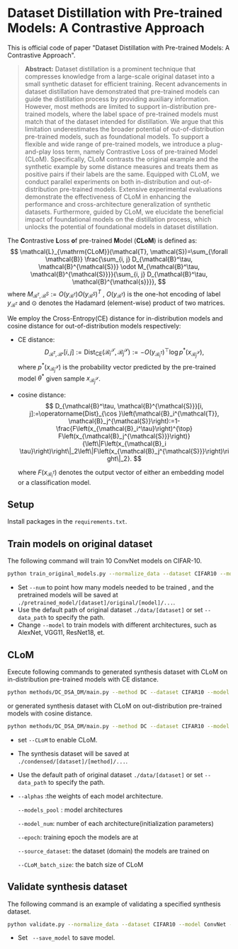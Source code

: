 # Dataset Distillation with Pre-trained Models: A Contrastive Approach

This is official code of paper "Dataset Distillation with Pre-trained Models: A Contrastive Approach". 

> **Abstract:** Dataset distillation is a prominent technique that compresses knowledge from a large-scale original dataset into a small synthetic dataset for efficient training. Recent advancements in dataset distillation have demonstrated that pre-trained models can guide the distillation process by providing auxiliary information. However, most methods are limited to support in-distribution pre-trained models, where the label space of pre-trained models must match that of the dataset intended for distillation. We argue that this limitation underestimates the broader potential of out-of-distribution pre-trained models, such as foundational models. To support a flexible and wide range of pre-trained models, we introduce a plug-and-play loss term, namely Contrastive Loss of pre-trained Model (CLoM). Specifically, CLoM contrasts the original example and the synthetic example by some distance measures and treats them as positive pairs if their labels are the same. Equipped with CLoM, we conduct parallel experiments on both in-distribution and out-of-distribution pre-trained models. Extensive experimental evaluations demonstrate the effectiveness of CLoM in enhancing the performance and cross-architecture generalization of synthetic datasets. Furthermore, guided by CLoM, we elucidate the beneficial impact of foundational models on the distillation process, which unlocks the potential of foundational models in dataset distillation.

The **C**ontrastive **L**oss **o**f pre-trained **M**odel (**CLoM**) is defined as:
$$
\mathcal{L}_{\mathrm{CLoM}}(\mathcal{T}, \mathcal{S})=\sum_{\forall \mathcal{B}} \frac{\sum_{i, j} D_{\mathcal{B}^\tau, \mathcal{B}^{\mathcal{S}}} \odot M_{\mathcal{B}^\tau, \mathcal{B}^{\mathcal{S}}}}{\sum_{i, j} D_{\mathcal{B}^\tau, \mathcal{B}^{\mathcal{s}}}},
$$
where $M_{\mathcal{B}^\tau,\mathcal{B}^S}:=O\left(y_{\mathcal{B}^\tau}\right)O\left(y_{\mathcal{B}^S}\right)^T$ , $O\left(y_{\mathcal{B}^\tau}\right)$ is the one-hot encoding of label $y_{\mathcal{B}^\tau}$ and $\odot$ denotes the Hadamard (element-wise) product of two matrices. 

We employ the Cross-Entropy(CE) distance for in-distribution models and cosine distance for out-of-distribution models respectively:

* CE distance:
  $$
  D_{\mathcal{B}^\tau, \mathcal{B}^{\mathcal{s}}}[i, j]:=\operatorname{Dist}_{\mathrm{CE}}\left(\mathcal{B}_i^{\mathcal{T}}, \mathcal{B}_j^{\mathcal{S}}\right):=-O\left(y_{\mathcal{B}_i^\tau}\right)^{\top} \log p^*\left(x_{\mathcal{B}_j^{\mathcal{S}}}\right),
  $$
  where $p^*\left(x_{\mathcal{B}_j^{\mathcal{S}}}\right)$ is the probability vector predicted by the pre-trained model $\theta^*$ given sample $x_{\mathcal{B}_j^{\mathcal{S}}}$.
  
* cosine distance:
  $$
  D_{\mathcal{B}^\tau, \mathcal{B}^{\mathcal{S}}}[i, j]:=\operatorname{Dist}_{\cos }\left(\mathcal{B}_i^{\mathcal{T}}, \mathcal{B}_j^{\mathcal{S}}\right):=1-\frac{F\left(x_{\mathcal{B}_i^\tau}\right)^{\top} F\left(x_{\mathcal{B}_j^{\mathcal{S}}}\right)}{\left\|F\left(x_{\mathcal{B}_i \tau}\right)\right\|_2\left\|F\left(x_{\mathcal{B}_j^{\mathcal{S}}}\right)\right\|_2}.
  $$

  where  $F \left(x_{\mathcal{B}_i^\tau}\right)$ denotes the output vector of either an embedding model or a classification model.

## Setup

Install packages in the `requirements.txt`.

## Train models on original dataset

The following command will train 10 ConvNet models on CIFAR-10.

```bash
python train_original_models.py --normalize_data --dataset CIFAR10 --model ConvNet --num 10
```

* Set `--num` to point how many models needed to be trained , and the pretrained models will be saved at `./pretrained_model/[dataset]/original/[model]/...`.
*  Use the default path of original dataset `./data/[dataset]` or set `--data_path` to specify the path.
*  Change `--model` to train models with different architectures, such as AlexNet, VGG11, ResNet18, et.

## CLoM

Execute following commands to generated synthesis dataset with CLoM on in-distribution pre-trained models with CE distance.

```sh
python methods/DC_DSA_DM/main.py --method DC --dataset CIFAR10 --model ConvNet --ipc 10 --CLoM --CLoM_distance ce --models_pool ConvNet --alphas 1000  --model_num 1 --epoch 150 --source_dataset CIFAR10 --CLoM_batch_size 8196
```

or generated synthesis dataset with CLoM on out-distribution pre-trained models with cosine distance.

```sh
python methods/DC_DSA_DM/main.py --method DC --dataset CIFAR10 --model ConvNet --ipc 10 --CLoM --CLoM_distance cos --models_pool ConvNet --alphas 1000  --model_num 1 --epoch 150 --source_dataset CIFAR100 --CLoM_batch_size 8196
```

* set `--CLoM` to enable CLoM.

* The synthesis dataset will be saved at `./condensed/[dataset]/[method]/...`.

* Use the default path of original dataset `./data/[dataset]` or set `--data_path` to specify the path.

* `--alphas` :the weights of each model architecture.

   `--models_pool` : model architectures

   `--model_num`: number of each architecture(initialization parameters)

   `--epoch`: training epoch the models are at

  `--source_dataset`: the dataset (domain) the models are trained on
  
  `--CLoM_batch_size`: the batch size of CLoM

## Validate synthesis dataset

The following command is an example of validating a specified synthesis dataset.

```bash
python validate.py --normalize_data --dataset CIFAR10 --model ConvNet --dsa --method DC --ipc 10 --synthesis_data_path <specified_path>
```

*  Set ` --save_model` to save model.

